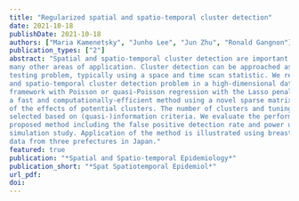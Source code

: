 ```yaml
---
title: "Regularized spatial and spatio-temporal cluster detection"
date: 2021-10-18
publishDate: 2021-10-18
authors: ["Maria Kamenetsky", "Junho Lee", "Jun Zhu", "Ronald Gangnon"]
publication_types: ["2"]
abstract: "Spatial and spatio-temporal cluster detection are important tools in public health and
many other areas of application. Cluster detection can be approached as a multiple
testing problem, typically using a space and time scan statistic. We recast the spatial
and spatio-temporal cluster detection problem in a high-dimensional data analytical
framework with Poisson or quasi-Poisson regression with the Lasso penalty. We adopt
a fast and computationally-efficient method using a novel sparse matrix representation
of the effects of potential clusters. The number of clusters and tuning parameters are
selected based on (quasi-)information criteria. We evaluate the performance of our
proposed method including the false positive detection rate and power using a
simulation study. Application of the method is illustrated using breast cancer incidence
data from three prefectures in Japan."
featured: true
publication: "*Spatial and Spatio-temporal Epidemiology*"
publication_short: "*Spat Spatiotemporal Epidemiol*"
url_pdf: 
doi: 
---
```



